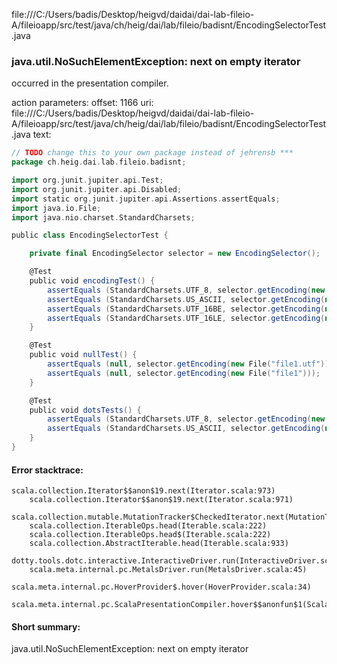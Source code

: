 file:///C:/Users/badis/Desktop/heigvd/daidai/dai-lab-fileio-A/fileioapp/src/test/java/ch/heig/dai/lab/fileio/badisnt/EncodingSelectorTest.java
### java.util.NoSuchElementException: next on empty iterator

occurred in the presentation compiler.

action parameters:
offset: 1166
uri: file:///C:/Users/badis/Desktop/heigvd/daidai/dai-lab-fileio-A/fileioapp/src/test/java/ch/heig/dai/lab/fileio/badisnt/EncodingSelectorTest.java
text:
```scala
// TODO change this to your own package instead of jehrensb ***
package ch.heig.dai.lab.fileio.badisnt;

import org.junit.jupiter.api.Test;
import org.junit.jupiter.api.Disabled;
import static org.junit.jupiter.api.Assertions.assertEquals;
import java.io.File;
import java.nio.charset.StandardCharsets;

public class EncodingSelectorTest {

    private final EncodingSelector selector = new EncodingSelector();

    @Test
    public void encodingTest() {
        assertEquals (StandardCharsets.UTF_8, selector.getEncoding(new File("file1.utf8")));
        assertEquals (StandardCharsets.US_ASCII, selector.getEncoding(new File("file1.txt")));
        assertEquals (StandardCharsets.UTF_16BE, selector.getEncoding(new File("file1.utf16be")));
        assertEquals (StandardCharsets.UTF_16LE, selector.getEncoding(new File("file1.utf16le")));
    }

    @Test
    public void nullTest() {
        assertEquals (null, selector.getEncoding(new File("file1.utf")));
        assertEquals (null, selector.getEncoding(new File("file1")));
    }

    @Test
    public void dotsTests() {
        assertEquals (StandardCharsets.UTF_8, selector.getEncoding(new File("file1.txt.u@@tdf8")));
        assertEquals (StandardCharsets.US_ASCII, selector.getEncoding(new File("file1.utf8.txt")));
    }
}
```



#### Error stacktrace:

```
scala.collection.Iterator$$anon$19.next(Iterator.scala:973)
	scala.collection.Iterator$$anon$19.next(Iterator.scala:971)
	scala.collection.mutable.MutationTracker$CheckedIterator.next(MutationTracker.scala:76)
	scala.collection.IterableOps.head(Iterable.scala:222)
	scala.collection.IterableOps.head$(Iterable.scala:222)
	scala.collection.AbstractIterable.head(Iterable.scala:933)
	dotty.tools.dotc.interactive.InteractiveDriver.run(InteractiveDriver.scala:168)
	scala.meta.internal.pc.MetalsDriver.run(MetalsDriver.scala:45)
	scala.meta.internal.pc.HoverProvider$.hover(HoverProvider.scala:34)
	scala.meta.internal.pc.ScalaPresentationCompiler.hover$$anonfun$1(ScalaPresentationCompiler.scala:329)
```
#### Short summary: 

java.util.NoSuchElementException: next on empty iterator